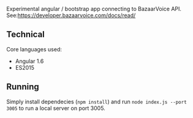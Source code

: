 Experimental angular / bootstrap app connecting to BazaarVoice API.
See:https://developer.bazaarvoice.com/docs/read/	

## Technical
Core languages used:
* Angular 1.6
* ES2015

## Running
Simply install dependecies (`npm install`) and run `node index.js --port 3005` to run a local server on port 3005.